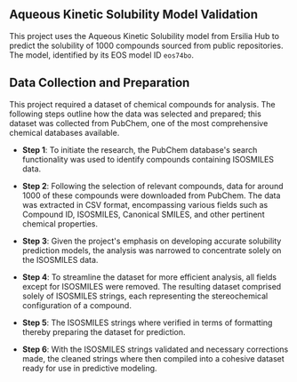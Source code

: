 ## Aqueous Kinetic Solubility Model Validation

This project uses the Aqueous Kinetic Solubility model from Ersilia 
Hub to predict the solubility of 1000 compounds sourced from public 
repositories. The model, identified by its EOS model ID `eos74bo`.

## Data Collection and Preparation 

This project required a dataset of chemical compounds for analysis. 
The following steps outline how the data was selected and prepared;
this dataset was collected from PubChem, one of the most comprehensive
chemical databases available.

- **Step 1**: To initiate the research, the PubChem database's search functionality 
was used to identify compounds containing ISOSMILES data. 

- **Step 2**: Following the selection of relevant compounds, data for around 1000 of
these compounds were downloaded from PubChem. The data was extracted
in CSV format, encompassing various fields such as Compound ID, ISOSMILES,
Canonical SMILES, and other pertinent chemical properties. 

- **Step 3**: Given the project's emphasis on developing accurate solubility
prediction models, the analysis was narrowed to concentrate solely
on the ISOSMILES data. 

- **Step 4**: To streamline the dataset for more efficient analysis, all fields except 
for ISOSMILES were removed. The resulting dataset comprised solely of 
ISOSMILES strings, each representing the stereochemical configuration of a compound.

- **Step 5**: The ISOSMILES strings where verified in terms of formatting thereby preparing
the dataset for prediction.

- **Step 6**: With the ISOSMILES strings validated and necessary corrections made, 
the cleaned strings where then compiled into a cohesive dataset 
ready for use in predictive modeling.



